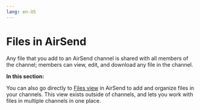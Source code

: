 ```yaml
---
lang: en-US
---
```


# Files in AirSend

Any file that you add to an AirSend channel is shared with all members of the channel; members can view, edit, and download any file in the channel.

**In this section:**  

You can also go directly to [Files view](/files/files-view) in AirSend to add and organize files in your channels. This view exists outside of channels, and lets you work with files in multiple channels in one place.